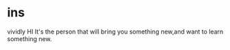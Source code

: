 # ins
vividly
HI
It's the person that will bring you something new,and want to learn something new.
